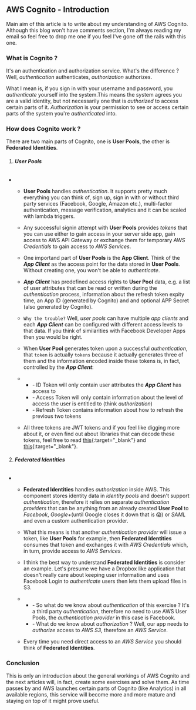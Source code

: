 ## AWS Cognito - Introduction

Main aim of this article is to write about my understanding of AWS Cognito. Although this blog won't have comments section, I'm always reading my email so feel free to drop me one if you feel I've gone off the rails with this one.

### What is Cognito ? 
It's an authentication and authorization service. What's the difference ? Well, *authentication* authenticates, *authorization* authorizes. 

What I mean is, if you sign in with your username and password, you *authenticate* yourself into the system.This means the system agrees you are a valid identity, but not necessarily one that is *authorized* to access certain parts of it. *Authorization* is your permission to see or access certain parts of the system you're *authenticated* into.

### How does Cognito work ? 

There are two main parts of Cognito, one is **User Pools**, the other is **Federated Identities**. 
1. ###### **User Pools**
  - 
    - **User Pools** handles *authentication*. It supports pretty much everything you can think of, sign up, sign in with or without third party services (Facebook, Google, Amazon etc.), multi-factor authentication, message verification, analytics and it can be scaled with lambda triggers.

    - Any successful signin attempt with **User Pools** provides *tokens* that you can use either to gain access in your server side app, gain access to AWS API Gateway or exchange them for temporary *AWS Credentials* to gain access to *AWS Services*.

    - One importand part of **User Pools** is the **App Client**. Think of the _**App Client**_ as the access point for the data stored in **User Pools**. Without creating one, you won't be able to *authenticate*. 

    - _**App Client**_ has predefined access rights to **User Pool** data, e.g. a list of user attributes that can be read or written during the *authentication* process, information about the refresh token expity time, an App ID (generated by Cognito) and and optional APP Secret (also generated by Cognito). 

    - `Why the trouble?` Well, *user pools* can have multiple *app clients* and each _**App Client**_ can be configured with different access levels to that data. If you think of similarities with Facebook Developer Apps then you would be right. 

    - When **User Pool** generates token upon a successful *authentication*, that `token` is actually `tokens` because it actually generates three of them and the information encoded inside these tokens is, in fact, controlled by the _**App Client**_: 
    
    -
      - \- ID Token will only contain user attributes the _**App Client**_ has access to
      - \- Access Token will only contain information about the level of access the user is entitled to (think *authorization*)
      - \- Refresh Token contains information about how to refresh the previous two tokens

    - All three tokens are JWT tokens and if you feel like digging more about it, or even find out about libraries that can decode these tokens, feel free to read [this](https://openid.net/specs/openid-connect-core-1_0.html){:target="_blank"} and [this](https://openid.net/developers/jwt/){:target="_blank"}.

2. ###### **Federated Identities**
  - 
    - **Federated Identities** handles *authorization* inside AWS. This component stores identity data in *identity pools* and doesn't support *authentication*, therefore it relies on separate *authentication providers* that can be anything from an already created **User Pool** to *Facebook*, *Google+*(until Google closes it down that is :scream:) or *SAML* and even a custom authentication provider. 
  
    - What this means is that another *authentication provider* will issue a token, like **User Pools** for example, then **Federated Identities** consumes that token and exchanges it with *AWS Credentials* which, in turn, provide access to *AWS Services*. 

    - I think the best way to understand **Federated Identities** is consider an example. Let's presume we have a Dropbox like application that doesn't really care about keeping user information and uses Facebook Login to *authenticate* users then lets them upload files in S3. 
    -
      - \- So what do we know about *authentication* of this exercise ? It's a third party *authentication*, therefore no need to use AWS User Pools, the *authentication provider* in this case is Facebook.  
      - \- What do we know about *authorization* ? Well, our app needs to *authorize* access to *AWS S3*, therefore an *AWS Service*. 

    - Every time you need direct access to an *AWS Service* you should think of **Federated Identities**.


### Conclusion
This is only an introduction about the general workings of AWS Cognito and the next articles will, in fact, create some exercises and solve them. As time passes by and AWS launches certain parts of Cognito (like Analytics) in all available regions, this service will become more and more mature and staying on top of it might prove useful. 

  
